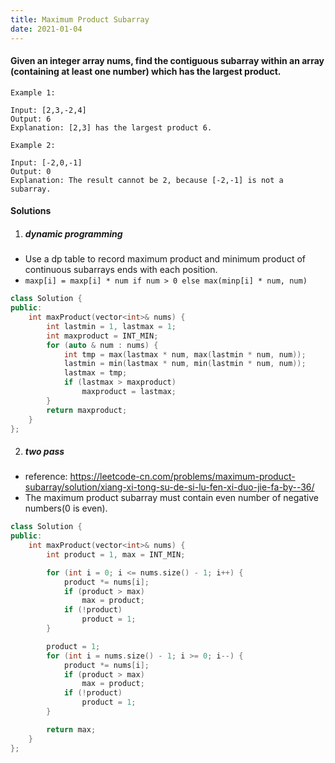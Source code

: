 ```yaml
---
title: Maximum Product Subarray
date: 2021-01-04
---
```

#### Given an integer array nums, find the contiguous subarray within an array (containing at least one number) which has the largest product.

```
Example 1:

Input: [2,3,-2,4]
Output: 6
Explanation: [2,3] has the largest product 6.

Example 2:

Input: [-2,0,-1]
Output: 0
Explanation: The result cannot be 2, because [-2,-1] is not a subarray.
```

#### Solutions

1. ##### dynamic programming

- Use a dp table to record maximum product and minimum product of continuous subarrays ends with each position.
- `maxp[i] = maxp[i] * num if num > 0 else max(minp[i] * num, num)`

```cpp
class Solution {
public:
    int maxProduct(vector<int>& nums) {
        int lastmin = 1, lastmax = 1;
        int maxproduct = INT_MIN;
        for (auto & num : nums) {
            int tmp = max(lastmax * num, max(lastmin * num, num));
            lastmin = min(lastmax * num, min(lastmin * num, num));
            lastmax = tmp;
            if (lastmax > maxproduct)
                maxproduct = lastmax;
        }
        return maxproduct;
    }
};
```



2. ##### two pass

- reference: https://leetcode-cn.com/problems/maximum-product-subarray/solution/xiang-xi-tong-su-de-si-lu-fen-xi-duo-jie-fa-by--36/
- The maximum product subarray must contain even number of negative numbers(0 is even).

```cpp
class Solution {
public:
    int maxProduct(vector<int>& nums) {
        int product = 1, max = INT_MIN;

        for (int i = 0; i <= nums.size() - 1; i++) {
            product *= nums[i];
            if (product > max)
                max = product;
            if (!product)
                product = 1;
        }

        product = 1;
        for (int i = nums.size() - 1; i >= 0; i--) {
            product *= nums[i];
            if (product > max)
                max = product;
            if (!product)
                product = 1;
        }

        return max;
    }
};
```
